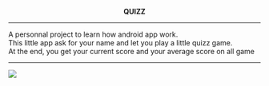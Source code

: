 **<p align="center" style="bold">QUIZZ</p>**
<hr/>

A personnal project to learn how android app work.<br/>
This little app ask for your name and let you play a little quizz game. <br/>
At the end, you get your current score and your average score on all game<br/>
<hr/>

<image src="43b7e8.gif">
